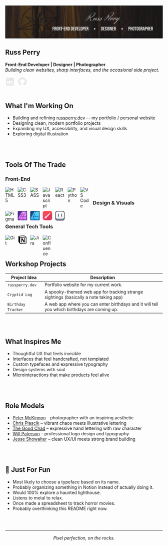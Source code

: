 ![](Images/github-banner-2025.png)

## Russ Perry

**Front-End Developer | Designer | Photographer**  
*Building clean websites, sharp interfaces, and the occasional side project.*

<a href="https://www.linkedin.com/in/russ-perry-22b638a8/">
  <img align="left" alt="LinkedIn" width="30px" style="padding-right:10px;" src="Images/Social_Icons/linkedin-logo.png"/>
</a>
<a href="https://github.com/rperry99">
  <img align="left" alt="GitHub" width="30px" style="padding-right:10px;" src="Images/Social_Icons/github-logo.png"/>
</a>
<!-- <a href="https://bsky.app/profile/russmakes.bsky.social">
  <img align="left" alt="Blue Sky" width="30px" style="padding-right:10px;" src="Images/Social_Icons/bluesky-logo.png"/>
</a> -->
<!-- <a href="https://x.com/russmakes">
  <img align="left" alt="X/Twitter" width="30px" style="padding-right:10px;" src="Images/Social_Icons/twitter-logo.png"/>
</a> -->

<br/>
<br/>
<br/>

## What I'm Working On
- Building and refining [russperry.dev](https://russperry.dev) -- my portfolio / personal website
- Designing clean, modern portfolio projects
- Expanding my UX, accessibility, and visual design skills
- Exploring digital illustration

<br/>
<br/>

## Tools Of The Trade

### Front-End

<img align="left" alt="HTML5" width="30px" style="padding-right:10px;" src="https://cdn.jsdelivr.net/gh/devicons/devicon/icons/html5/html5-original.svg"/>
<img align="left" alt="CSS3" width="30px" style="padding-right:10px;" src="https://cdn.jsdelivr.net/gh/devicons/devicon/icons/css3/css3-original-wordmark.svg"/>
<img align="left" alt="SASS" width="30px" style="padding-right:10px;" src="https://cdn.jsdelivr.net/gh/devicons/devicon/icons/sass/sass-original.svg"/>
<img align="left" alt="Javascript" width="30px" style="padding-right:10px;" src="https://cdn.jsdelivr.net/gh/devicons/devicon/icons/javascript/javascript-original.svg"/>
<img align="left" alt="React" width="30px" style="padding-right:10px;" src="https://cdn.jsdelivr.net/gh/devicons/devicon/icons/react/react-original-wordmark.svg"/>
<img align="left" alt="Python" width="30px" style="padding-right:10px;" src="https://cdn.jsdelivr.net/gh/devicons/devicon/icons/python/python-original.svg"/>
<img align="left" alt="VS Code" width="30px" style="padding-right:10px;" src="https://cdn.jsdelivr.net/gh/devicons/devicon/icons/vscode/vscode-original.svg"/>

</br>

### Design & Visuals

<img align="left" alt="Figma" width="30px" style="padding-right:10px;" src="https://cdn.jsdelivr.net/gh/devicons/devicon/icons/figma/figma-original.svg"/>
<img align="left" alt="Affinity Photo" width="30px" style="padding-right:10px;" src="Images/Tool_Icons/affinity_photo.png"/>
<img align="left" alt="Affinity Designer" width="30px" style="padding-right:10px;" src="Images/Tool_Icons/affinity_designer.png"/>
<img align="left" alt="Infinite Painter" width="30px" style="padding-right:10px;" src="Images/Tool_Icons/painter_icon.png"/>
<img align="left" alt="Aseprite" width="30px" style="padding-right:10px;" src="Images/Tool_Icons/aseprite.png"/>

</br>

### General Tech Tools

<img align="left" alt="Git" width="30px" style="padding-right:10px;" src="https://cdn.jsdelivr.net/gh/devicons/devicon/icons/git/git-original.svg"/>
<img align="left" alt="Notion" width="30px" style="padding-right:10px;" src="Images/Tool_Icons/notion.png" width="30px" />
<img align="left" alt="Jira" width="30px" style="padding-right:10px;" src="https://cdn.jsdelivr.net/gh/devicons/devicon/icons/jira/jira-original-wordmark.svg"/>
<img align="left" alt="Confluence" width="30px" style="padding-right:10px;" src="https://cdn.jsdelivr.net/gh/devicons/devicon/icons/confluence/confluence-original-wordmark.svg"/>

<br/>
<br/>
<br/>

## Workshop Projects
| Project Idea | Description |
|--------|----------|
| `russperry.dev` | Portfolio website for my current work. |
| `Cryptid Log` | A spooky-themed web app for tracking strange sightings (basically a note taking app) |
| `Birthday Tracker` | A web app where you can enter birthdays and it will tell you which birthdays are coming up. |

<br/>
<br/>

## What Inspires Me
- Thoughtful UX that feels invisible
- Interfaces that feel handcrafted, not templated
- Custom typefaces and expressive typography
- Design systems with soul
- Microinteractions that make products feel alive

<br/>
<br/>

## Role Models

- [Peter McKinnon](https://www.instagram.com/petermckinnon) - photographer with an inspiring aesthetic
- [Chris Piascik](https://www.instagram.com/chrispiascik/) – vibrant chaos meets illustrative lettering
- [The Good Chad](https://www.instagram.com/thegoodchad/) – expressive hand lettering with raw character
- [Will Paterson](https://www.youtube.com/@willpatersondesign) – professional logo design and typography
- [Jesse Showalter](https://www.youtube.com/@designchampions) – clean UX/UI meets strong brand building

<br/>
<br/>

## 🥃 Just For Fun
- Most likely to choose a typeface based on its name.
- Probably organizing something in Notion instead of actually doing it.
- Would 100% explore a haunted lighthouse.
- Listens to metal to relax.
- Once made a spreadsheet to track horror movies.
- Probably overthinking this README right now.

<br/>
<br/>

---

<p align="center"><em>Pixel perfection, on the rocks.</em></p>
